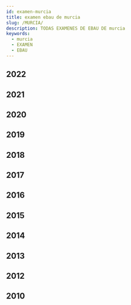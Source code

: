 ```yaml
---
id: examen-murcia
title: examen ebau de murcia
slug: /MURCIA/
description: TODAS EXAMENES DE EBAU DE murcia
keywords:
  - murcia
  - EXAMEN
  - EBAU
---
```


## 2022
## 2021
## 2020
## 2019
## 2018
## 2017
## 2016
## 2015
## 2014
## 2013
## 2012
## 2010
